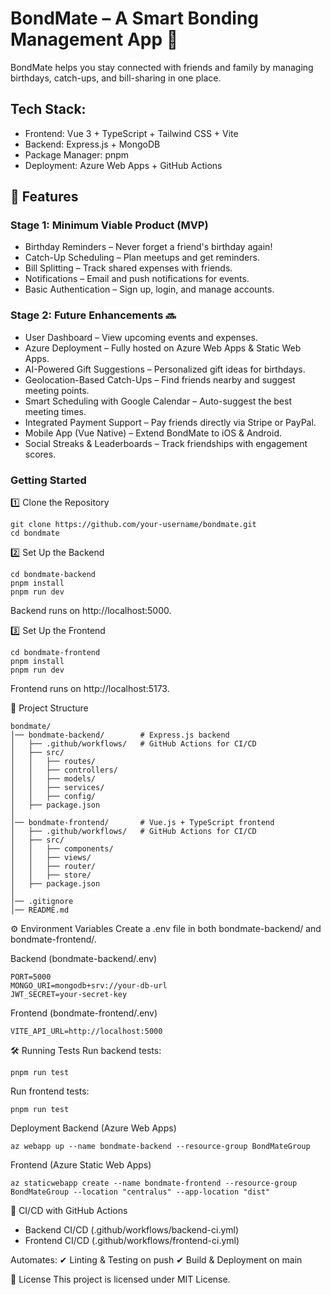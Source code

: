 # BondMate – A Smart Bonding Management App 🤝
BondMate helps you stay connected with friends and family by managing birthdays, catch-ups, and bill-sharing in one place.

## Tech Stack:
- Frontend: Vue 3 + TypeScript + Tailwind CSS + Vite
- Backend: Express.js + MongoDB
- Package Manager: pnpm
- Deployment: Azure Web Apps + GitHub Actions

## 📌 Features
### Stage 1: Minimum Viable Product (MVP)
- Birthday Reminders – Never forget a friend's birthday again!
- Catch-Up Scheduling – Plan meetups and get reminders.
- Bill Splitting – Track shared expenses with friends.
- Notifications – Email and push notifications for events.
- Basic Authentication – Sign up, login, and manage accounts.


### Stage 2: Future Enhancements 🔜
- User Dashboard – View upcoming events and expenses.
- Azure Deployment – Fully hosted on Azure Web Apps & Static Web Apps.
- AI-Powered Gift Suggestions – Personalized gift ideas for birthdays.
- Geolocation-Based Catch-Ups – Find friends nearby and suggest meeting points.
- Smart Scheduling with Google Calendar – Auto-suggest the best meeting times.
- Integrated Payment Support – Pay friends directly via Stripe or PayPal.
- Mobile App (Vue Native) – Extend BondMate to iOS & Android.
- Social Streaks & Leaderboards – Track friendships with engagement scores.

### Getting Started
1️⃣ Clone the Repository
```
git clone https://github.com/your-username/bondmate.git
cd bondmate
```
2️⃣ Set Up the Backend
```
cd bondmate-backend
pnpm install
pnpm run dev
```
Backend runs on http://localhost:5000.

3️⃣ Set Up the Frontend
```
cd bondmate-frontend
pnpm install
pnpm run dev
```

Frontend runs on http://localhost:5173.

🔹 Project Structure
```
bondmate/
│── bondmate-backend/        # Express.js backend
│   ├── .github/workflows/   # GitHub Actions for CI/CD
│   ├── src/
│   │   ├── routes/
│   │   ├── controllers/
│   │   ├── models/
│   │   ├── services/
│   │   ├── config/
│   ├── package.json
│
│── bondmate-frontend/       # Vue.js + TypeScript frontend
│   ├── .github/workflows/   # GitHub Actions for CI/CD
│   ├── src/
│   │   ├── components/
│   │   ├── views/
│   │   ├── router/
│   │   ├── store/
│   ├── package.json
│
│── .gitignore
│── README.md
```
⚙️ Environment Variables
Create a .env file in both bondmate-backend/ and bondmate-frontend/.

Backend (bondmate-backend/.env)
```
PORT=5000
MONGO_URI=mongodb+srv://your-db-url
JWT_SECRET=your-secret-key
```

Frontend (bondmate-frontend/.env)

```
VITE_API_URL=http://localhost:5000
```
🛠️ Running Tests
Run backend tests:

```
pnpm run test
```
Run frontend tests:

```
pnpm run test
```
Deployment
Backend (Azure Web Apps)

```
az webapp up --name bondmate-backend --resource-group BondMateGroup
```
Frontend (Azure Static Web Apps)

```
az staticwebapp create --name bondmate-frontend --resource-group BondMateGroup --location "centralus" --app-location "dist"
```
📌 CI/CD with GitHub Actions
- Backend CI/CD (.github/workflows/backend-ci.yml)
- Frontend CI/CD (.github/workflows/frontend-ci.yml)

Automates: ✔ Linting & Testing on push
✔ Build & Deployment on main

📜 License
This project is licensed under MIT License.